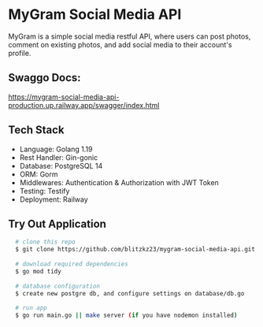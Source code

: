 # MyGram Social Media API
MyGram is a simple social media restful API, where users can post photos, comment on existing photos, and add social media to their account's profile.

## Swaggo Docs:

https://mygram-social-media-api-production.up.railway.app/swagger/index.html


## Tech Stack
- Language: Golang 1.19
- Rest Handler: Gin-gonic 
- Database: PostgreSQL 14
- ORM: Gorm
- Middlewares: Authentication & Authorization with JWT Token
- Testing: Testify
- Deployment: Railway

## Try Out Application
```bash
  # clone this repo
  $ git clone https://github.com/blitzkz23/mygram-social-media-api.git
  
  # download required dependencies
  $ go mod tidy
  
  # database configuration
  $ create new postgre db, and configure settings on database/db.go
  
  # run app
  $ go run main.go || make server (if you have nodemon installed)
```
